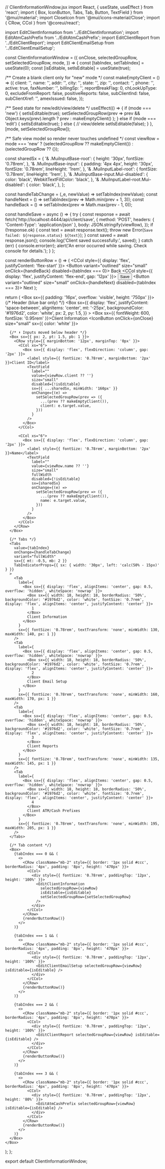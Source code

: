 // ClientInformationWindow.jsx
import React, { useState, useEffect } from 'react';
import { Box, IconButton, Tabs, Tab, Button, TextField } from '@mui/material';
import CloseIcon from '@mui/icons-material/Close';
import { CRow, CCol } from '@coreui/react';

import EditClientInformation from '../EditClientInformation';
import EditAtmCashPrefix from '../EditAtmCashPrefix';
import EditClientReport from '../EditClientReport';
import EditClientEmailSetup from '../EditClientEmailSetup';

const ClientInformationWindow = ({
  onClose,
  selectedGroupRow,
  setSelectedGroupRow,
  mode,
}) => {
  const [tabIndex, setTabIndex] = useState(0);
  const [isEditable, setIsEditable] = useState(true);

  /** Create a blank client only for "new" mode */
  const makeEmptyClient = () => ({
    client: '',
    name: '',
    addr: '',
    city: '',
    state: '',
    zip: '',
    contact: '',
    phone: '',
    active: true,
    faxNumber: '',
    billingSp: '',
    reportBreakFlag: 0,
    chLookUpType: 0,
    excludeFromReport: false,
    positiveReports: false,
    subClientInd: false,
    subClientXref: '',
    amexIssued: false,
  });

  /** Seed state for new/edit/view/delete */
  useEffect(() => {
    if (mode === 'new') {
      setIsEditable(true);
      setSelectedGroupRow(prev =>
        prev && Object.keys(prev).length ? prev : makeEmptyClient()
      );
    } else if (mode === 'edit') {
      setIsEditable(true);
    } else {
      // view/delete
      setIsEditable(false);
    }
  }, [mode, setSelectedGroupRow]);

  /** Safe view model so render never touches undefined */
  const viewRow = mode === 'new'
    ? (selectedGroupRow ?? makeEmptyClient())
    : (selectedGroupRow ?? {});

  const sharedSx = {
    '& .MuiInputBase-root': {
      height: '30px',
      fontSize: '0.78rem',
    },
    '& .MuiInputBase-input': {
      padding: '4px 4px',
      height: '30px',
      fontSize: '0.78rem',
      lineHeight: '1rem',
    },
    '& .MuiInputLabel-root': {
      fontSize: '0.78rem',
      lineHeight: '1rem',
    },
    '& .MuiInputBase-input.Mui-disabled': {
      color: 'black',
      WebkitTextFillColor: 'black',
    },
    '& .MuiInputLabel-root.Mui-disabled': {
      color: 'black',
    },
  };

  const handleTabChange = (_e, newValue) => setTabIndex(newValue);
  const handleNext = () => setTabIndex(prev => Math.min(prev + 1, 3));
  const handleBack = () => setTabIndex(prev => Math.max(prev - 1, 0));

  const handleSave = async () => {
    try {
      const response = await fetch('http://localhost:4444/api/client/save', {
        method: 'POST',
        headers: { 'Content-Type': 'application/json' },
        body: JSON.stringify(viewRow),
      });
      if (!response.ok) {
        const text = await response.text();
        throw new Error(`Save failed: ${response.status} ${text}`);
      }
      const saved = await response.json();
      console.log('Client saved successfully:', saved);
    } catch (err) {
      console.error(err);
      alert('An error occurred while saving. Check console for details.');
    }
  };

  const renderButtonRow = () => (
    <CRow className="mt-3">
      <CCol style={{ display: 'flex', justifyContent: 'flex-start' }}>
        <Button variant="outlined" size="small" onClick={handleBack} disabled={tabIndex === 0}>
          Back
        </Button>
      </CCol>
      <CCol style={{ display: 'flex', justifyContent: 'flex-end', gap: '12px' }}>
        <Button variant="contained" size="small" onClick={handleSave}>
          Save
        </Button>
        <Button variant="outlined" size="small" onClick={handleNext} disabled={tabIndex === 3}>
          Next
        </Button>
      </CCol>
    </CRow>
  );

  return (
    <Box sx={{ padding: '16px', overflow: 'visible', height: '750px' }}>
      {/* Header (blue bar only) */}
      <Box
        sx={{
          display: 'flex',
          justifyContent: 'space-between',
          alignItems: 'center',
          mt: '-25px',
          backgroundColor: '#1976d2',
          color: 'white',
          px: 2,
          py: 1.5,
        }}
      >
        <Box sx={{ fontWeight: 600, fontSize: '0.95rem' }}>Client Information</Box>
        <IconButton onClick={onClose} size="small" sx={{ color: 'white' }}>
          <CloseIcon fontSize="small" />
        </IconButton>
      </Box>

      {/* ⬇️ Inputs moved below header */}
      <Box sx={{ px: 2, pt: 1.5, pb: 1 }}>
        <CRow style={{ marginBottom: '12px', marginTop: '0px' }}>
          <CCol xs="6">
            <Box sx={{ display: 'flex', flexDirection: 'column', gap: '2px' }}>
              <label style={{ fontSize: '0.78rem', marginBottom: '2px' }}>Client ID</label>
              <TextField
                label=""
                value={viewRow.client ?? ''}
                size="small"
                disabled={!isEditable}
                sx={{ ...sharedSx, minWidth: '160px' }}
                onChange={(e) =>
                  setSelectedGroupRow(prev => ({
                    ...(prev ?? makeEmptyClient()),
                    client: e.target.value,
                  }))
                }
              />
            </Box>
          </CCol>

          <CCol xs="6">
            <Box sx={{ display: 'flex', flexDirection: 'column', gap: '2px' }}>
              <label style={{ fontSize: '0.78rem', marginBottom: '2px' }}>Name</label>
              <TextField
                label=""
                value={viewRow.name ?? ''}
                size="small"
                fullWidth
                disabled={!isEditable}
                sx={sharedSx}
                onChange={(e) =>
                  setSelectedGroupRow(prev => ({
                    ...(prev ?? makeEmptyClient()),
                    name: e.target.value,
                  }))
                }
              />
            </Box>
          </CCol>
        </CRow>
      </Box>

      {/* Tabs */}
      <Tabs
        value={tabIndex}
        onChange={handleTabChange}
        variant="fullWidth"
        sx={{ mt: -0.5, mb: 2 }}
        TabIndicatorProps={{ sx: { width: '30px', left: 'calc(50% - 15px)' } }}
      >
        <Tab
          label={
            <Box sx={{ display: 'flex', alignItems: 'center', gap: 0.5, overflow: 'hidden', whiteSpace: 'nowrap' }}>
              <Box sx={{ width: 18, height: 18, borderRadius: '50%', backgroundColor: '#1976d2', color: 'white', fontSize: '0.7rem', display: 'flex', alignItems: 'center', justifyContent: 'center' }}>
                1
              </Box>
              Client Information
            </Box>
          }
          sx={{ fontSize: '0.78rem', textTransform: 'none', minWidth: 130, maxWidth: 140, px: 1 }}
        />
        <Tab
          label={
            <Box sx={{ display: 'flex', alignItems: 'center', gap: 0.5, overflow: 'hidden', whiteSpace: 'nowrap' }}>
              <Box sx={{ width: 18, height: 18, borderRadius: '50%', backgroundColor: '#1976d2', color: 'white', fontSize: '0.7rem', display: 'flex', alignItems: 'center', justifyContent: 'center' }}>
                2
              </Box>
              Client Email Setup
            </Box>
          }
          sx={{ fontSize: '0.78rem', textTransform: 'none', minWidth: 160, maxWidth: 170, px: 1 }}
        />
        <Tab
          label={
            <Box sx={{ display: 'flex', alignItems: 'center', gap: 0.5, overflow: 'hidden', whiteSpace: 'nowrap' }}>
              <Box sx={{ width: 18, height: 18, borderRadius: '50%', backgroundColor: '#1976d2', color: 'white', fontSize: '0.7rem', display: 'flex', alignItems: 'center', justifyContent: 'center' }}>
                3
              </Box>
              Client Reports
            </Box>
          }
          sx={{ fontSize: '0.78rem', textTransform: 'none', minWidth: 135, maxWidth: 145, px: 1 }}
        />
        <Tab
          label={
            <Box sx={{ display: 'flex', alignItems: 'center', gap: 0.5, overflow: 'hidden', whiteSpace: 'nowrap' }}>
              <Box sx={{ width: 18, height: 18, borderRadius: '50%', backgroundColor: '#1976d2', color: 'white', fontSize: '0.7rem', display: 'flex', alignItems: 'center', justifyContent: 'center' }}>
                4
              </Box>
              Client ATM/Cash Prefixes
            </Box>
          }
          sx={{ fontSize: '0.78rem', textTransform: 'none', minWidth: 195, maxWidth: 205, px: 1 }}
        />
      </Tabs>

      {/* Tab content */}
      <Box>
        {tabIndex === 0 && (
          <>
            <CRow className="mb-2" style={{ border: '1px solid #ccc', borderRadius: '4px', padding: '8px', height: '470px' }}>
              <CCol>
                <div style={{ fontSize: '0.78rem', paddingTop: '12px', height: '100%' }}>
                  <EditClientInformation
                    selectedGroupRow={viewRow}
                    isEditable={isEditable}
                    setSelectedGroupRow={setSelectedGroupRow}
                  />
                </div>
              </CCol>
            </CRow>
            {renderButtonRow()}
          </>
        )}

        {tabIndex === 1 && (
          <>
            <CRow className="mb-2" style={{ border: '1px solid #ccc', borderRadius: '4px', padding: '8px', height: '470px' }}>
              <CCol>
                <div style={{ fontSize: '0.78rem', paddingTop: '12px', height: '100%' }}>
                  <EditClientEmailSetup selectedGroupRow={viewRow} isEditable={isEditable} />
                </div>
              </CCol>
            </CRow>
            {renderButtonRow()}
          </>
        )}

        {tabIndex === 2 && (
          <>
            <CRow className="mb-2" style={{ border: '1px solid #ccc', borderRadius: '4px', padding: '8px', height: '470px' }}>
              <CCol>
                <div style={{ fontSize: '0.78rem', paddingTop: '12px', height: '100%' }}>
                  <EditClientReport selectedGroupRow={viewRow} isEditable={isEditable} />
                </div>
              </CCol>
            </CRow>
            {renderButtonRow()}
          </>
        )}

        {tabIndex === 3 && (
          <>
            <CRow className="mb-2" style={{ border: '1px solid #ccc', borderRadius: '4px', padding: '8px', height: '470px' }}>
              <CCol>
                <div style={{ fontSize: '0.78rem', paddingTop: '12px', height: '80%' }}>
                  <EditAtmCashPrefix selectedGroupRow={viewRow} isEditable={isEditable} />
                </div>
              </CCol>
            </CRow>
            {renderButtonRow()}
          </>
        )}
      </Box>
    </Box>
  );
};

export default ClientInformationWindow;
